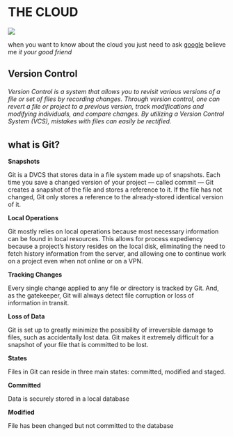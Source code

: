 # THE CLOUD

![](https://www.flownetworks.co.uk/wp-content/uploads/2018/10/move-your-small-business-to-the-cloud.jpg)

when you want to know about the cloud you just need to ask [google](https://www.google.com/) believe me *it your good friend* 

## Version Control

###### Version Control is a system that allows you to revisit various versions of a file or set of files by recording changes. Through version control, one can revert a file or project to a previous version, track modifications and modifying individuals, and compare changes. By utilizing a Version Control System (VCS), mistakes with files can easily be rectified.


##  what is Git?

**Snapshots**

Git is a DVCS that stores data in a file system made up of snapshots. Each time you save a changed version of your project — called commit — Git creates a snapshot of the file and stores a reference to it. If the file has not changed, Git only stores a reference to the already-stored identical version of it.

**Local Operations**

Git mostly relies on local operations because most necessary information can be found in local resources. This allows for process expediency because a project’s history resides on the local disk, eliminating the need to fetch history information from the server, and allowing one to continue work on a project even when not online or on a VPN.

**Tracking Changes**

Every single change applied to any file or directory is tracked by Git. And, as the gatekeeper, Git will always detect file corruption or loss of information in transit.

**Loss of Data**

Git is set up to greatly minimize the possibility of irreversible damage to files, such as accidentally lost data. Git makes it extremely difficult for a snapshot of your file that is committed to be lost.

**States**

Files in Git can reside in three main states: committed, modified and staged.

**Committed**

Data is securely stored in a local database

**Modified**

File has been changed but not committed to the database


